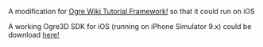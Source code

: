 A modification for [Ogre Wiki Tutorial Framework!](http://www.ogre3d.org/tikiwiki/tiki-index.php?page=Ogre+Wiki+Tutorial+Framework) so that it could run on iOS

A working Ogre3D SDK for iOS (running on iPhone Simulator 9.x) could be download [here!](http://yun.baidu.com/share/link?shareid=2738929658&uk=4217681279)
